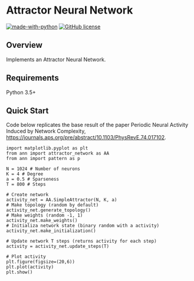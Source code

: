 # Attractor Neural Network

[![made-with-python](https://img.shields.io/badge/Made%20with-Python-1f425f.svg)](https://www.python.org/)
[![GitHub license](https://img.shields.io/github/license/Naereen/StrapDown.js.svg)](https://github.com/Naereen/StrapDown.js/blob/master/LICENSE)


## Overview

Implements an Attractor Neural Network.

## Requirements

Python 3.5+

## Quick Start

Code below replicates the base result of 
the paper Periodic Neural Activity Induced by Network Complexity, https://journals.aps.org/pre/abstract/10.1103/PhysRevE.74.017102. 

```
import matplotlib.pyplot as plt
from ann import attractor_network as AA
from ann import pattern as p

N = 1024 # Number of neurons
K = 4 # Degree
a = 0.5 # Sparseness
T = 800 # Steps

# Create network
activity_net = AA.SimpleAttractor(N, K, a)
# Make topology (random by default)
activity_net.generate_topology()
# Make weights (random -1, 1)
activity_net.make_weights()
# Initializa network state (binary random with a activity)
activity_net.make_initialization()

# Update network T steps (returns activity for each step)
activity = activity_net.update_steps(T)

# Plot activity
plt.figure(figsize=(20,6))
plt.plot(activity)
plt.show()
```
